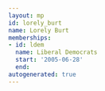 ```yaml
---
layout: mp
id: lorely_burt
name: Lorely Burt
memberships:
- id: ldem
  name: Liberal Democrats
  start: '2005-06-28'
  end: 
autogenerated: true
---
```

